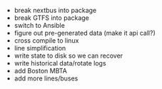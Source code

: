 * break nextbus into package
* break GTFS into package
* switch to Ansible
* figure out pre-generated data (make it api call?)
* cross compile to linux
* line simplification
* write state to disk so we can recover
* write historical data/rotate logs
* add Boston MBTA
* add more lines/buses
